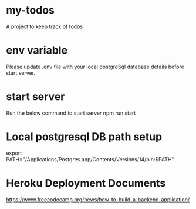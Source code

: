 # my-todos

A project to keep track of todos

# env variable

Please update .env file with your local postgreSql database details before
start server.

# start server

Run the below command to start server
npm run start

# Local postgresql DB path setup

export PATH="/Applications/Postgres.app/Contents/Versions/14/bin:$PATH"

# Heroku Deployment Documents

https://www.freecodecamp.org/news/how-to-build-a-backend-application/
